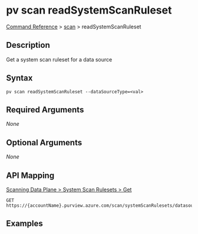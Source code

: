# pv scan readSystemScanRuleset
[Command Reference](../../../README.md#command-reference) > [scan](./main.md) > readSystemScanRuleset

## Description
Get a system scan ruleset for a data source

## Syntax
```
pv scan readSystemScanRuleset --dataSourceType=<val>
```

## Required Arguments
*None*

## Optional Arguments
*None*

## API Mapping
[Scanning Data Plane > System Scan Rulesets > Get](https://docs.microsoft.com/en-us/rest/api/purview/scanningdataplane/system-scan-rulesets/get)
```
GET https://{accountName}.purview.azure.com/scan/systemScanRulesets/datasources/{dataSourceType}
```

## Examples
```powershell

```